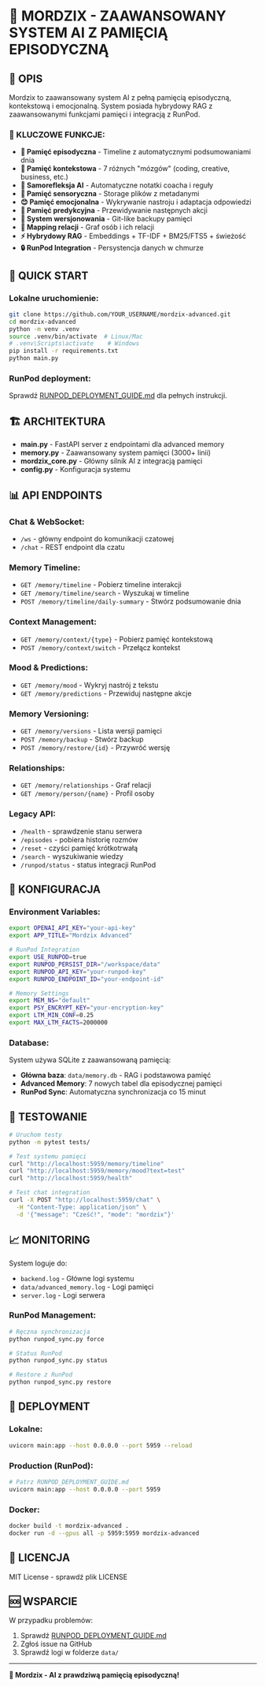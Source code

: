 # 🧠 MORDZIX - ZAAWANSOWANY SYSTEM AI Z PAMIĘCIĄ EPISODYCZNĄ

## 📖 OPIS

Mordzix to zaawansowany system AI z pełną pamięcią episodyczną, kontekstową i emocjonalną. System posiada hybrydowy RAG z zaawansowanymi funkcjami pamięci i integracją z RunPod.

### 🎯 KLUCZOWE FUNKCJE:

- **📅 Pamięć episodyczna** - Timeline z automatycznymi podsumowaniami dnia
- **🧠 Pamięć kontekstowa** - 7 różnych "mózgów" (coding, creative, business, etc.)
- **🤔 Samorefleksja AI** - Automatyczne notatki coacha i reguły
- **📁 Pamięć sensoryczna** - Storage plików z metadanymi
- **😊 Pamięć emocjonalna** - Wykrywanie nastroju i adaptacja odpowiedzi
- **🔮 Pamięć predykcyjna** - Przewidywanie następnych akcji
- **💾 System wersjonowania** - Git-like backupy pamięci
- **👥 Mapping relacji** - Graf osób i ich relacji
- **⚡ Hybrydowy RAG** - Embeddings + TF-IDF + BM25/FTS5 + świeżość
- **🔒 RunPod Integration** - Persystencja danych w chmurze

## 🚀 QUICK START

### Lokalne uruchomienie:
```bash
git clone https://github.com/YOUR_USERNAME/mordzix-advanced.git
cd mordzix-advanced
python -m venv .venv
source .venv/bin/activate  # Linux/Mac
# .venv\Scripts\activate    # Windows
pip install -r requirements.txt
python main.py
```

### RunPod deployment:
Sprawdź [RUNPOD_DEPLOYMENT_GUIDE.md](RUNPOD_DEPLOYMENT_GUIDE.md) dla pełnych instrukcji.

## 🏗️ ARCHITEKTURA

- **main.py** - FastAPI server z endpointami dla advanced memory
- **memory.py** - Zaawansowany system pamięci (3000+ linii)
- **mordzix_core.py** - Główny silnik AI z integracją pamięci
- **config.py** - Konfiguracja systemu

## 📊 API ENDPOINTS

### Chat & WebSocket:
- `/ws` - główny endpoint do komunikacji czatowej
- `/chat` - REST endpoint dla czatu

### Memory Timeline:
- `GET /memory/timeline` - Pobierz timeline interakcji
- `GET /memory/timeline/search` - Wyszukaj w timeline
- `POST /memory/timeline/daily-summary` - Stwórz podsumowanie dnia

### Context Management:
- `GET /memory/context/{type}` - Pobierz pamięć kontekstową
- `POST /memory/context/switch` - Przełącz kontekst

### Mood & Predictions:
- `GET /memory/mood` - Wykryj nastrój z tekstu
- `GET /memory/predictions` - Przewiduj następne akcje

### Memory Versioning:
- `GET /memory/versions` - Lista wersji pamięci
- `POST /memory/backup` - Stwórz backup
- `POST /memory/restore/{id}` - Przywróć wersję

### Relationships:
- `GET /memory/relationships` - Graf relacji
- `GET /memory/person/{name}` - Profil osoby

### Legacy API:
- `/health` - sprawdzenie stanu serwera
- `/episodes` - pobiera historię rozmów
- `/reset` - czyści pamięć krótkotrwałą
- `/search` - wyszukiwanie wiedzy
- `/runpod/status` - status integracji RunPod

## 🔧 KONFIGURACJA

### Environment Variables:
```bash
export OPENAI_API_KEY="your-api-key"
export APP_TITLE="Mordzix Advanced"

# RunPod Integration
export USE_RUNPOD=true
export RUNPOD_PERSIST_DIR="/workspace/data"
export RUNPOD_API_KEY="your-runpod-key"
export RUNPOD_ENDPOINT_ID="your-endpoint-id"

# Memory Settings
export MEM_NS="default"
export PSY_ENCRYPT_KEY="your-encryption-key"
export LTM_MIN_CONF=0.25
export MAX_LTM_FACTS=2000000
```

### Database:
System używa SQLite z zaawansowaną pamięcią:
- **Główna baza**: `data/memory.db` - RAG i podstawowa pamięć
- **Advanced Memory**: 7 nowych tabel dla episodycznej pamięci
- **RunPod Sync**: Automatyczna synchronizacja co 15 minut

## 🧪 TESTOWANIE

```bash
# Uruchom testy
python -m pytest tests/

# Test systemu pamięci
curl "http://localhost:5959/memory/timeline"
curl "http://localhost:5959/memory/mood?text=test"
curl "http://localhost:5959/health"

# Test chat integration
curl -X POST "http://localhost:5959/chat" \
  -H "Content-Type: application/json" \
  -d '{"message": "Cześć!", "mode": "mordzix"}'
```

## 📈 MONITORING

System loguje do:
- `backend.log` - Główne logi systemu
- `data/advanced_memory.log` - Logi pamięci
- `server.log` - Logi serwera

### RunPod Management:
```bash
# Ręczna synchronizacja
python runpod_sync.py force

# Status RunPod
python runpod_sync.py status

# Restore z RunPod
python runpod_sync.py restore
```

## 🚀 DEPLOYMENT

### Lokalne:
```bash
uvicorn main:app --host 0.0.0.0 --port 5959 --reload
```

### Production (RunPod):
```bash
# Patrz RUNPOD_DEPLOYMENT_GUIDE.md
uvicorn main:app --host 0.0.0.0 --port 5959
```

### Docker:
```bash
docker build -t mordzix-advanced .
docker run -d --gpus all -p 5959:5959 mordzix-advanced
```

## 📄 LICENCJA

MIT License - sprawdź plik LICENSE

## 🆘 WSPARCIE

W przypadku problemów:
1. Sprawdź [RUNPOD_DEPLOYMENT_GUIDE.md](RUNPOD_DEPLOYMENT_GUIDE.md)
2. Zgłoś issue na GitHub
3. Sprawdź logi w folderze `data/`

---

**🧠 Mordzix - AI z prawdziwą pamięcią episodyczną!**
